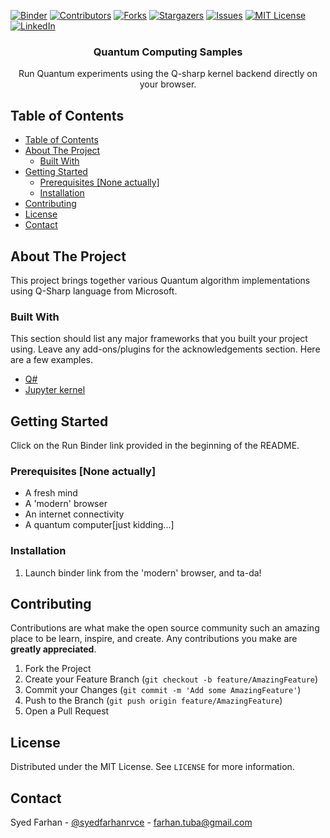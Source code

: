 
<!-- PROJECT SHIELDS -->
<!--
*** I'm using markdown "reference style" links for readability.
*** Reference links are enclosed in brackets [ ] instead of parentheses ( ).
*** See the bottom of this document for the declaration of the reference variables
*** for contributors-url, forks-url, etc. This is an optional, concise syntax you may use.
*** https://www.markdownguide.org/basic-syntax/#reference-style-links
-->
[![Binder](https://mybinder.org/badge_logo.svg)](https://mybinder.org/v2/gh/born-2learn/QSharp-Rocks/master)
[![Contributors][contributors-shield]][contributors-url]
[![Forks][forks-shield]][forks-url]
[![Stargazers][stars-shield]][stars-url]
[![Issues][issues-shield]][issues-url]
[![MIT License][license-shield]][license-url]
[![LinkedIn][linkedin-shield]][linkedin-url]



<!-- PROJECT LOGO 
<br />
<p align="center">
  <a href="https://github.com/othneildrew/Best-README-Template">
    <img src="images/logo.png" alt="Logo" width="80" height="80">
  </a -->

  <h3 align="center">Quantum Computing Samples</h3>

  <p align="center">
    Run Quantum experiments using the Q-sharp kernel backend directly on your browser.
    <br />
    <!--a href="https://github.com/othneildrew/Best-README-Template"><strong>Explore the docs »</strong></a>
    <br />
    <br />
    <a href="https://github.com/othneildrew/Best-README-Template">View Demo</a>
    ·
    <a href="https://github.com/othneildrew/Best-README-Template/issues">Report Bug</a>
    ·
    <a href="https://github.com/othneildrew/Best-README-Template/issues">Request Feature</a-->
  </p>
</p>



<!-- TABLE OF CONTENTS -->
## Table of Contents

- [Table of Contents](#table-of-contents)
- [About The Project](#about-the-project)
  - [Built With](#built-with)
- [Getting Started](#getting-started)
  - [Prerequisites [None actually]](#prerequisites-none-actually)
  - [Installation](#installation)
- [Contributing](#contributing)
- [License](#license)
- [Contact](#contact)




<!-- ABOUT THE PROJECT -->
## About The Project

This project brings together various Quantum algorithm implementations using Q-Sharp language from Microsoft.

### Built With
This section should list any major frameworks that you built your project using. Leave any add-ons/plugins for the acknowledgements section. Here are a few examples.
* [Q#](https://docs.microsoft.com/en-us/quantum/overview/what-is-qsharp-and-qdk)
* [Jupyter kernel](https://jupyter.org/)



<!-- GETTING STARTED -->
## Getting Started

Click on the Run Binder link provided in the beginning of the README.

### Prerequisites [None actually]

- A fresh mind
- A 'modern' browser
- An internet connectivity
- A quantum computer[just kidding...]

### Installation

1. Launch binder link from the 'modern' browser, and ta-da!



<!-- ROADMAP 
## Roadmap

See the [open issues](https://github.com/othneildrew/Best-README-Template/issues) for a list of proposed features (and known issues).
-->


<!-- CONTRIBUTING -->
## Contributing

Contributions are what make the open source community such an amazing place to be learn, inspire, and create. Any contributions you make are **greatly appreciated**.

1. Fork the Project
2. Create your Feature Branch (`git checkout -b feature/AmazingFeature`)
3. Commit your Changes (`git commit -m 'Add some AmazingFeature'`)
4. Push to the Branch (`git push origin feature/AmazingFeature`)
5. Open a Pull Request



<!-- LICENSE -->
## License

Distributed under the MIT License. See `LICENSE` for more information.



<!-- CONTACT -->
## Contact

Syed Farhan - [@syedfarhanrvce](https://twitter.com/syedfarhanrvce) - farhan.tuba@gmail.com



<!-- MARKDOWN LINKS & IMAGES -->
<!-- https://www.markdownguide.org/basic-syntax/#reference-style-links -->
[contributors-shield]: https://img.shields.io/github/contributors/born-2learn/QSharp-Rocks.svg?style=flat-square
[contributors-url]: https://github.com/born-2learn/QSharp-Rocks/graphs/contributors
[forks-shield]: https://img.shields.io/github/forks/born-2learn/QSharp-Rocks.svg?style=flat-square
[forks-url]: https://github.com/born-2learn/QSharp-Rocks/network/members
[stars-shield]: https://img.shields.io/github/stars/born-2learn/QSharp-Rocks.svg?style=flat-square
[stars-url]: https://github.com/born-2learn/QSharp-Rocks/stargazers
[issues-shield]: https://img.shields.io/github/issues/born-2learn/QSharp-Rocks.svg?style=flat-square
[issues-url]: https://github.com/born-2learn/QSharp-Rocks/issues
[license-shield]: https://img.shields.io/github/license/born-2learn/QSharp-Rocks.svg?style=flat-square
[license-url]: https://github.com/born-2learn/QSharp-Rocks/blob/master/LICENSE.txt
[linkedin-shield]: https://img.shields.io/badge/-LinkedIn-black.svg?style=flat-square&logo=linkedin&colorB=555
[linkedin-url]: https://linkedin.com/in/syedfarhanahmad
